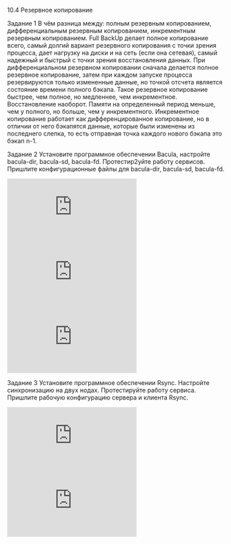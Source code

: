 10.4 Резервное копирование

Задание 1
В чём разница между: полным резервным копированием, дифференциальным резервным копированием, инкрементным резервным копированием.
Full BackUp делает полное копирование всего, самый долгий вариант резервного копирования с точки зрения процесса, дает нагрузку на диски и на сеть (если она сетевая), самый надежный и быстрый с точки зрения восстановления данных.
При дифференциальном резервном копировании сначала делается полное резервное копирование, затем при каждом запуске процесса резервируются только измененные данные, но точкой отсчета является состояние времени полного бэкапа. Такое резервное копирование быстрее, чем полное, но медленнее, чем инкрементное. Восстановление наоборот. Памяти на определенный период меньше, чем у полного, но
больше, чем у инкрементного.
Инкрементное копирование работает как дифференцированное копирование, но в отличии от него бэкапятся данные, которые были изменены из последнего слепка, то есть отправная точка каждого нового бэкапа это бэкап n-1.

Задание 2
Установите программное обеспечении Bacula, настройте bacula-dir, bacula-sd, bacula-fd. Протестир2уйте работу сервисов. Пришлите конфигурационные файлы для bacula-dir, bacula-sd, bacula-fd.

**![bacula-dir.conf](https://github.com/alexpajitnov111/10.4/blob/main/bacula-dir.conf)**
**![bacula-fd.conf](https://github.com/alexpajitnov111/10.4/blob/main/bacula-fd.conf)**
**![bacula-sd.conf](https://github.com/alexpajitnov111/10.4/blob/main/bacula-sd.conf)**


Задание 3
Установите программное обеспечении Rsync. Настройте синхронизацию на двух нодах. Протестируйте работу сервиса. Пришлите рабочую конфигурацию сервера и клиента Rsync.

**![rsyncd.conf](https://github.com/alexpajitnov111/10.4/blob/main/rsyncd.conf)**
**![backup-node1.sh](https://github.com/alexpajitnov111/10.4/blob/main/backup-node1.sh)**

